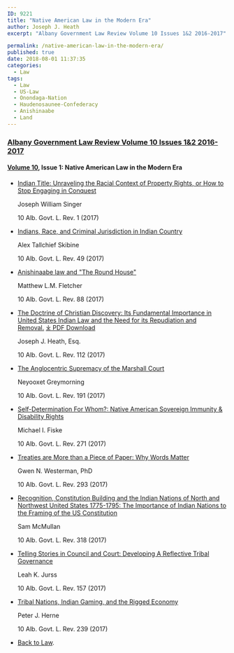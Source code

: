 ```yaml
---
ID: 9221
title: "Native American Law in the Modern Era"
author: Joseph J. Heath
excerpt: "Albany Government Law Review Volume 10 Issues 1&2 2016-2017"

permalink: /native-american-law-in-the-modern-era/
published: true
date: 2018-08-01 11:37:35
categories:
  - Law
tags:
  - Law
  - US-Law
  - Onondaga-Nation
  - Haudenosaunee-Confederacy
  - Anishinaabe
  - Land
---
```

### [Albany Government Law Review Volume 10 Issues 1&2 2016-2017](http://www.albanygovernmentlawreview.org/archives/Pages/default.aspx)

#### [Volume 10](http://www.albanygovernmentlawreview.org/archives/Pages/default.aspx), Issue 1: Native American Law in the Modern Era

*   [Indian Title: Unraveling the Racial Context of Property Rights, or How to Stop Engaging in Conquest](http://www.albanygovernmentlawreview.org/archives/pages/article-information.aspx?volume=10&issue=1&page=1)

    Joseph William Singer

    10 Alb. Govt. L. Rev. 1 (2017)

*   [Indians, Race, and Criminal Jurisdiction in Indian Country](http://www.albanygovernmentlawreview.org/archives/pages/article-information.aspx?volume=10&issue=1&page=49)

    Alex Tallchief Skibine

    10 Alb. Govt. L. Rev. 49 (2017)

*   [Anishinaabe law and "The Round House"](http://www.albanygovernmentlawreview.org/archives/pages/article-information.aspx?volume=10&issue=1&page=88)

    Matthew L.M. Fletcher

    10 Alb. Govt. L. Rev. 88 (2017)

*   [The Doctrine of Christian Discovery: Its Fundamental Importance in United States Indian Law and the Need for its Repudiation and Removal.](http://www.albanygovernmentlawreview.org/archives/pages/article-information.aspx?volume=10&issue=1&page=112) [⤓ PDF Download](/assets/pdfs/Joe-Heath-THE-DOCTRINE-OF-CHRISTIAN-DISCOVERY-ITS-FUNDAMENTAL-IMPORTANCE-IN-UNITED-STATES-INDIAN-LAW-AND-THE-NEED-FOR-ITS-REPUDIATION-AND-REMOVAL.pdf)

    Joseph J. Heath, Esq.

    10 Alb. Govt. L. Rev. 112 (2017)

*   [The Anglocentric Supremacy of the Marshall Court](http://www.albanygovernmentlawreview.org/archives/pages/article-information.aspx?volume=10&issue=1&page=191)

    Neyooxet Greymorning

    10 Alb. Govt. L. Rev. 191 (2017)

*   [Self-Determination For Whom?: Native American Sovereign Immunity & Disability Rights](http://www.albanygovernmentlawreview.org/archives/pages/article-information.aspx?volume=10&issue=1&page=271)

    Michael I. Fiske

    10 Alb. Govt. L. Rev. 271 (2017)

*   [Treaties are More than a Piece of Paper: Why Words Matter](http://www.albanygovernmentlawreview.org/archives/pages/article-information.aspx?volume=10&issue=1&page=293)

    Gwen N. Westerman, PhD

    10 Alb. Govt. L. Rev. 293 (2017)

*   [Recognition, Constitution Building and the Indian Nations of North and Northwest United States 1775-1795: The Importance of Indian Nations to the Framing of the US Constitution](http://www.albanygovernmentlawreview.org/archives/pages/article-information.aspx?volume=10&issue=1&page=318)

    Sam McMullan

    10 Alb. Govt. L. Rev. 318 (2017)

*   [Telling Stories in Council and Court: Developing A Reflective Tribal Governance](http://www.albanygovernmentlawreview.org/archives/pages/article-information.aspx?volume=10&issue=1&page=157)

    Leah K. Jurss

    10 Alb. Govt. L. Rev. 157 (2017)

*   [Tribal Nations, Indian Gaming, and the Rigged Economy](http://www.albanygovernmentlawreview.org/archives/pages/article-information.aspx?volume=10&issue=1&page=239)

    Peter J. Herne

    10 Alb. Govt. L. Rev. 239 (2017)

  - [Back to Law](/law/).
